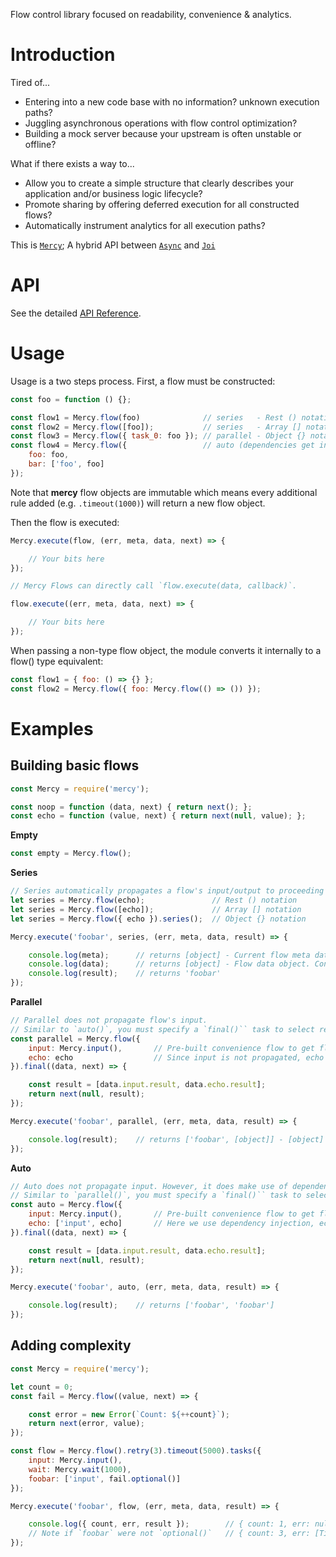 Flow control library focused on readability, convenience & analytics.

# Introduction

Tired of...
- Entering into a new code base with no information? unknown execution paths?
- Juggling asynchronous operations with flow control optimization?
- Building a mock server because your upstream is often unstable or offline?

What if there exists a way to...
- Allow you to create a simple structure that clearly describes your application and/or business logic lifecycle?
- Promote sharing by offering deferred execution for all constructed flows?
- Automatically instrument analytics for all execution paths?

This is [`Mercy`](https://github.com/bmille29/mercy); A hybrid API between [`Async`](https://github.com/caolan/async) and [`Joi`](https://github.com/hapijs/joi)

# API

See the detailed [API Reference](https://github.com/bmille29/mercy/blob/master/API.md).


# Usage

Usage is a two steps process. First, a flow must be constructed:

```javascript
const foo = function () {};

const flow1 = Mercy.flow(foo)              // series   - Rest () notation   
const flow2 = Mercy.flow([foo]);           // series   - Array [] notation  
const flow3 = Mercy.flow({ task_0: foo }); // parallel - Object {} notation
const flow4 = Mercy.flow({                 // auto (dependencies get injected via `...spread` operator)
    foo: foo,
    bar: ['foo', foo]
});
```

Note that **mercy** flow objects are immutable which means every additional rule added (e.g. `.timeout(1000)`) will return a
new flow object.

Then the flow is executed:

```javascript
Mercy.execute(flow, (err, meta, data, next) => {

    // Your bits here
});

// Mercy Flows can directly call `flow.execute(data, callback)`.

flow.execute((err, meta, data, next) => {

    // Your bits here
});
```

When passing a non-type flow object, the module converts it internally to a flow() type equivalent:

```javascript
const flow1 = { foo: () => {} };
const flow2 = Mercy.flow({ foo: Mercy.flow(() => ()) });
```


# Examples

## Building basic flows
```javascript
const Mercy = require('mercy');

const noop = function (data, next) { return next(); };
const echo = function (value, next) { return next(null, value); };
```

**Empty**
```javascript
const empty = Mercy.flow();
```

**Series**
```javascript
// Series automatically propagates a flow's input/output to proceeding task
let series = Mercy.flow(echo);               // Rest () notation   
let series = Mercy.flow([echo]);             // Array [] notation  
let series = Mercy.flow({ echo }).series();  // Object {} notation

Mercy.execute('foobar', series, (err, meta, data, result) => {

    console.log(meta);      // returns [object] - Current flow meta data (timers / analytics)
    console.log(data);      // returns [object] - Flow data object. Contains all flow & subflow information
    console.log(result);    // returns 'foobar'
});
```

**Parallel**
```javascript
// Parallel does not propagate flow's input.
// Similar to `auto()`, you must specify a `final()`` task to select results.
const parallel = Mercy.flow({
    input: Mercy.input(),       // Pre-built convenience flow to get flow input attached to some key.
    echo: echo                  // Since input is not propagated, echo is executed with (data, next)
}).final((data, next) => {

    const result = [data.input.result, data.echo.result];
    return next(null, result);
});

Mercy.execute('foobar', parallel, (err, meta, data, result) => {

    console.log(result);    // returns ['foobar', [object]] - [object] is the data object
});
```

**Auto**
```javascript
// Auto does not propagate input. However, it does make use of dependency injection.
// Similar to `parallel()`, you must specify a `final()`` task to select results.
const auto = Mercy.flow({
    input: Mercy.input(),       // Pre-built convenience flow to get flow input attached to a key.
    echo: ['input', echo]       // Here we use dependency injection, echo is executed with (value, next) where (value === data.input.result)
}).final((data, next) => {

    const result = [data.input.result, data.echo.result];
    return next(null, result);
});

Mercy.execute('foobar', auto, (err, meta, data, result) => {

    console.log(result);    // returns ['foobar', 'foobar']
});
```

## Adding complexity

```javascript
const Mercy = require('mercy');

let count = 0;
const fail = Mercy.flow((value, next) => {

    const error = new Error(`Count: ${++count}`);
    return next(error, value);
});

const flow = Mercy.flow().retry(3).timeout(5000).tasks({
    input: Mercy.input(),
    wait: Mercy.wait(1000),
    foobar: ['input', fail.optional()]
});

Mercy.execute('foobar', flow, (err, meta, data, result) => {

    console.log({ count, err, result });        // { count: 1, err: null, result: null }
    // Note if `foobar` were not `optional()`   // { count: 3, err: [Timeout Error], result: [Timeout Error] }
});
```
